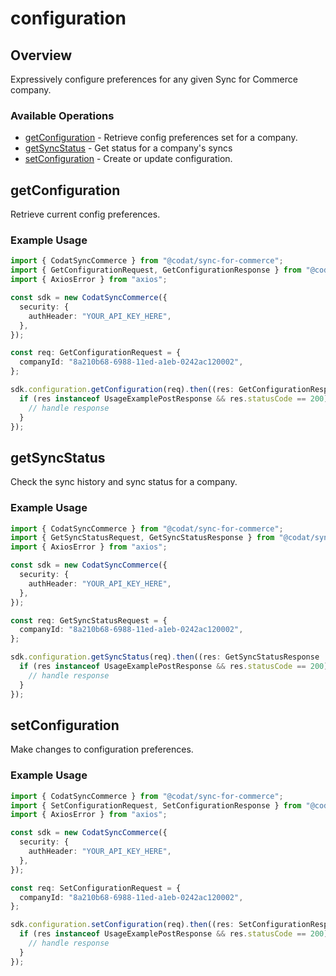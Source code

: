 # configuration

## Overview

Expressively configure preferences for any given Sync for Commerce company.

### Available Operations

* [getConfiguration](#getconfiguration) - Retrieve config preferences set for a company.
* [getSyncStatus](#getsyncstatus) - Get status for a company's syncs
* [setConfiguration](#setconfiguration) - Create or update configuration.

## getConfiguration

Retrieve current config preferences.

### Example Usage

```typescript
import { CodatSyncCommerce } from "@codat/sync-for-commerce";
import { GetConfigurationRequest, GetConfigurationResponse } from "@codat/sync-for-commerce/dist/sdk/models/operations";
import { AxiosError } from "axios";

const sdk = new CodatSyncCommerce({
  security: {
    authHeader: "YOUR_API_KEY_HERE",
  },
});

const req: GetConfigurationRequest = {
  companyId: "8a210b68-6988-11ed-a1eb-0242ac120002",
};

sdk.configuration.getConfiguration(req).then((res: GetConfigurationResponse | AxiosError) => {
  if (res instanceof UsageExamplePostResponse && res.statusCode == 200) {
    // handle response
  }
});
```

## getSyncStatus

Check the sync history and sync status for a company.

### Example Usage

```typescript
import { CodatSyncCommerce } from "@codat/sync-for-commerce";
import { GetSyncStatusRequest, GetSyncStatusResponse } from "@codat/sync-for-commerce/dist/sdk/models/operations";
import { AxiosError } from "axios";

const sdk = new CodatSyncCommerce({
  security: {
    authHeader: "YOUR_API_KEY_HERE",
  },
});

const req: GetSyncStatusRequest = {
  companyId: "8a210b68-6988-11ed-a1eb-0242ac120002",
};

sdk.configuration.getSyncStatus(req).then((res: GetSyncStatusResponse | AxiosError) => {
  if (res instanceof UsageExamplePostResponse && res.statusCode == 200) {
    // handle response
  }
});
```

## setConfiguration

Make changes to configuration preferences.

### Example Usage

```typescript
import { CodatSyncCommerce } from "@codat/sync-for-commerce";
import { SetConfigurationRequest, SetConfigurationResponse } from "@codat/sync-for-commerce/dist/sdk/models/operations";
import { AxiosError } from "axios";

const sdk = new CodatSyncCommerce({
  security: {
    authHeader: "YOUR_API_KEY_HERE",
  },
});

const req: SetConfigurationRequest = {
  companyId: "8a210b68-6988-11ed-a1eb-0242ac120002",
};

sdk.configuration.setConfiguration(req).then((res: SetConfigurationResponse | AxiosError) => {
  if (res instanceof UsageExamplePostResponse && res.statusCode == 200) {
    // handle response
  }
});
```
